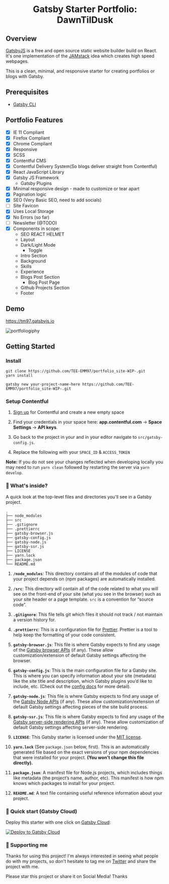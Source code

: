 <h1 align="center">
  Gatsby Starter Portfolio: DawnTilDusk
</h1>





## Overview

[GatsbyJS](https://www.gatsbyjs.com/) is a free and open source static website builder build on React. It's one implementation of the [JAMstack](https://jamstack.org/) idea which creates high speed webpages.

This is a clean, minimal, and responsive starter for creating portfolios or blogs with Gatsby.

## Prerequisites

- [Gatsby CLI](https://www.gatsbyjs.com/docs/tutorial/part-zero/#using-the-gatsby-cli)

##  Portfolio Features

- [x] IE 11 Compliant
- [x] Firefox Compliant
- [x] Chrome Compliant
- [x] Responsive
- [x] SCSS
- [x] Contentful CMS 
- [x] Contentful Delivery System(So blogs deliver straight from Contentful)
- [x] React JavaScript Library
- [x] Gatsby JS Framework
  - Gatsby Plugins
- [x] Minimal responsive design - made to customize or tear apart
- [x] Pagination logic
- [x] SEO (Very Basic SEO, need to add socials)
- [ ] Site Favicon
- [x] Uses Local Storage
- [x] No Errors (so far)
- [ ] Newsletter (@TODO)
- [x] Components in scope:
  - SEO REACT HELMET
  - Layout
  - Dark/Light Mode
    - Toggle
  - Intro Section
  - Background
  - Skills
  - Experience
  - Blogs Post Section
    - Blog Post Page 
  - Github Projects Section
  - Footer

## Demo

https://tm97.gatsbyjs.io

![portfoliogiphy](https://raw.githubusercontent.com/TEE-EMM97/portfolio_site-WIP-/master/src/images/portfoliogiphy.webp)









## Getting Started

### Install

```
git clone https://github.com/TEE-EMM97/portfolio_site-WIP-.git
yarn install
```

```
gatsby new your-project-name-here https://github.com/TEE-EMM97/portfolio_site-WIP-.git
```



### Setup Contentful

1.  [Sign up](https://www.contentful.com/sign-up/) for Contentful and create a new empty space

1.  Find your credentials in your space here: **app.contentful.com** → **Space Settings** → **API keys**.

1.  Go back to the project in your and in your editor navigate to `src/gatsby-config.js`.

1.  Replace the following with your `SPACE_ID` & `ACCESS_TOKEN`

**Note:** If you do not see your changes reflected when developing locally you may need to run `yarn clean` followed by restarting the server via `yarn develop`.

### 🧐 What's inside?

A quick look at the top-level files and directories you'll see in a Gatsby project.

    .
    ├── node_modules
    ├── src
    ├── .gitignore
    ├── .prettierrc
    ├── gatsby-browser.js
    ├── gatsby-config.js
    ├── gatsby-node.js
    ├── gatsby-ssr.js
    ├── LICENSE
    ├── yarn.lock
    ├── package.json
    └── README.md

1.  **`/node_modules`**: This directory contains all of the modules of code that your project depends on (npm packages) are automatically installed.

2.  **`/src`**: This directory will contain all of the code related to what you will see on the front-end of your site (what you see in the browser) such as your site header or a page template. `src` is a convention for “source code”.

3.  **`.gitignore`**: This file tells git which files it should not track / not maintain a version history for.

4.  **`.prettierrc`**: This is a configuration file for [Prettier](https://prettier.io/). Prettier is a tool to help keep the formatting of your code consistent.

5.  **`gatsby-browser.js`**: This file is where Gatsby expects to find any usage of the [Gatsby browser APIs](https://www.gatsbyjs.com/docs/browser-apis/) (if any). These allow customization/extension of default Gatsby settings affecting the browser.

6.  **`gatsby-config.js`**: This is the main configuration file for a Gatsby site. This is where you can specify information about your site (metadata) like the site title and description, which Gatsby plugins you’d like to include, etc. (Check out the [config docs](https://www.gatsbyjs.com/docs/gatsby-config/) for more detail).

7.  **`gatsby-node.js`**: This file is where Gatsby expects to find any usage of the [Gatsby Node APIs](https://www.gatsbyjs.com/docs/node-apis/) (if any). These allow customization/extension of default Gatsby settings affecting pieces of the site build process.

8.  **`gatsby-ssr.js`**: This file is where Gatsby expects to find any usage of the [Gatsby server-side rendering APIs](https://www.gatsbyjs.com/docs/ssr-apis/) (if any). These allow customization of default Gatsby settings affecting server-side rendering.

9.  **`LICENSE`**: This Gatsby starter is licensed under the [MIT license](https://github.com/SafdarJamal/gatsby-bootcamp-blog/blob/master/LICENSE).

10. **`yarn.lock`** (See `package.json` below, first). This is an automatically generated file based on the exact versions of your npm dependencies that were installed for your project. **(You won’t change this file directly).**

11. **`package.json`**: A manifest file for Node.js projects, which includes things like metadata (the project’s name, author, etc). This manifest is how npm knows which packages to install for your project.

12. **`README.md`**: A text file containing useful reference information about your project.



### 🚀 Quick start (Gatsby Cloud)

Deploy this starter with one click on [Gatsby Cloud](https://www.gatsbyjs.com/cloud/):

[<img src="https://www.gatsbyjs.com/deploynow.svg" alt="Deploy to Gatsby Cloud">](https://www.gatsbyjs.com/dashboard/deploynow?url=https://github.com/TEE-EMM97/portfolio_site-WIP-)



### 🌟 Supporting me

Thanks for using this project! I'm always interested in seeing what people do with my projects, so don't hesitate to tag me on [Twitter](https://twitter.com/ibethatlo) and share the project with me.

Please star this project or share it on Social Media! Thanks
